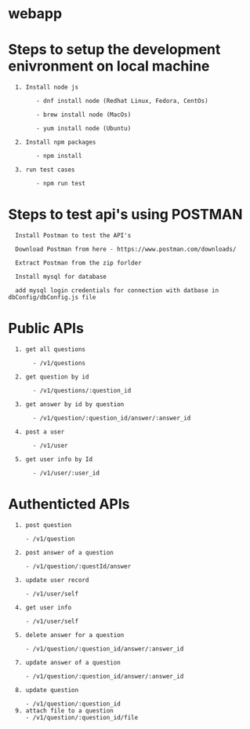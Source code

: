 # webapp

# Steps to setup the development enivronment on local machine
      1. Install node js 

            - dnf install node (Redhat Linux, Fedora, CentOs)

            - brew install node (MacOs)
            
            - yum install node (Ubuntu)

      2. Install npm packages 

            - npm install 

      3. run test cases

            - npm run test

# Steps to test api's using POSTMAN
      Install Postman to test the API's

      Download Postman from here - https://www.postman.com/downloads/

      Extract Postman from the zip forlder

      Install mysql for database

      add mysql login credentials for connection with datbase in dbConfig/dbConfig.js file

# Public APIs 
      1. get all questions

           - /v1/questions

      2. get question by id

           - /v1/questions/:question_id

      3. get answer by id by question

           - /v1/question/:question_id/answer/:answer_id

      4. post a user 

           - /v1/user
    
      5. get user info by Id

           - /v1/user/:user_id
   
# Authenticted APIs 
      1. post question

         - /v1/question

      2. post answer of a question

         - /v1/question/:questId/answer

      3. update user record

         - /v1/user/self

      4. get user info 

         - /v1/user/self

      5. delete answer for a question

         - /v1/question/:question_id/answer/:answer_id

      7. update answer of a question

         - /v1/question/:question_id/answer/:answer_id

      8. update question

         - /v1/question/:question_id
      9. attach file to a question
         - /v1/question/:question_id/file